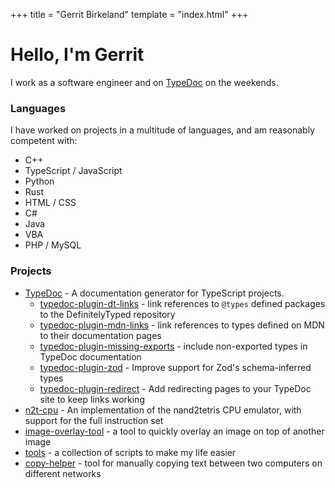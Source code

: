 +++
title = "Gerrit Birkeland"
template = "index.html"
+++

# Hello, I'm Gerrit

I work as a software engineer and on [TypeDoc](https://typedoc.org) on the weekends.

### Languages

I have worked on projects in a multitude of languages, and am reasonably competent with:

- C++
- TypeScript / JavaScript
- Python
- Rust
- HTML / CSS
- C#
- Java
- VBA
- PHP / MySQL

### Projects

- [TypeDoc](https://typedoc.org) - A documentation generator for TypeScript projects.
    - [typedoc-plugin-dt-links](https://www.npmjs.com/package/typedoc-plugin-dt-links) - link references to `@types` defined packages to the DefinitelyTyped repository
    - [typedoc-plugin-mdn-links](https://www.npmjs.com/package/typedoc-plugin-mdn-links) - link references to types defined on MDN to their documentation pages
    - [typedoc-plugin-missing-exports](https://www.npmjs.com/package/typedoc-plugin-missing-exports) - include non-exported types in TypeDoc documentation
    - [typedoc-plugin-zod](https://www.npmjs.com/package/typedoc-plugin-zod) - Improve support for Zod's schema-inferred types
    - [typedoc-plugin-redirect](https://www.npmjs.com/package/typedoc-plugin-redirect) - Add redirecting pages to your TypeDoc site to keep links working
- [n2t-cpu](https://gerritbirkeland.com/n2t-cpu/) - An implementation of the nand2tetris CPU emulator, with support for the full instruction set
- [image-overlay-tool](https://gerritbirkeland.com/image-overlay-tool) - a tool to quickly overlay an image on top of another image
- [tools](https://gerritbirkeland.com/tools) - a collection of scripts to make my life easier
- [copy-helper](https://gerritbirkeland.com/copy-helper) - tool for manually copying text between two computers on different networks
